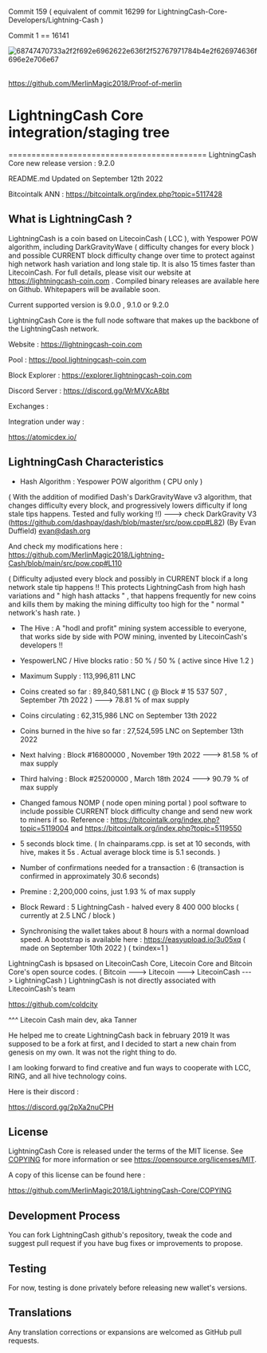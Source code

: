 Commit 159 ( equivalent of commit 16299 for LightningCash-Core-Developers/Lightning-Cash )

Commit 1 == 16141

<img src="https://i.ibb.co/3rvpw0v/68747470733a2f2f692e6962622e636f2f52767971784b4e2f626974636f696e2e706e67.png" alt="68747470733a2f2f692e6962622e636f2f52767971784b4e2f626974636f696e2e706e67" border="0"></a><br /><a target='_blank' href='https://imgbb.com/'></a><br />

https://github.com/MerlinMagic2018/Proof-of-merlin

# LightningCash Core integration/staging tree
===========================================
LightningCash Core new release version : 9.2.0

README.md Updated on September 12th 2022


Bitcointalk ANN : https://bitcointalk.org/index.php?topic=5117428


What is LightningCash ?
----------------------

LightningCash is a coin based on LitecoinCash ( LCC ), with Yespower POW algorithm, including DarkGravityWave ( difficulty changes for every block ) and possible CURRENT block difficulty change over time to protect against high network hash variation and long stale tip. It is also 15 times faster than LitecoinCash. For full details, please visit our website at https://lightningcash-coin.com . Compiled binary releases are available here on Github.
Whitepapers will be available soon.

Current supported version is 9.0.0 , 9.1.0 or 9.2.0

LightningCash Core is the full node software that makes up the backbone of the LightningCash network.


Website : https://lightningcash-coin.com

Pool : https://pool.lightningcash-coin.com

Block Explorer : https://explorer.lightningcash-coin.com

Discord Server : https://discord.gg/WrMVXcA8bt


Exchanges : 

Integration under way : 

https://atomicdex.io/  





LightningCash Characteristics
---------------------------------------------------------------------------


- Hash Algorithm : Yespower POW algorithm    ( CPU only )

( With the addition of modified Dash's DarkGravityWave v3 algorithm, that changes difficulty every block, and progressively lowers difficulty if long stale tips happens. Tested and fully working !!) ---> check DarkGravity V3 (https://github.com/dashpay/dash/blob/master/src/pow.cpp#L82) (By Evan Duffield)
 <evan@dash.org>

And check my modifications here :        https://github.com/MerlinMagic2018/Lightning-Cash/blob/main/src/pow.cpp#L110

( Difficulty adjusted every block and possibly in CURRENT block if a long network stale tip happens !! This protects LightningCash from high hash variations and " high hash attacks " , that happens frequently for new coins and kills them by making the mining difficulty too high for the " normal " network's hash rate. )


- The Hive : A "hodl and profit" mining system accessible to everyone, that works side by side with POW mining, invented by LitecoinCash's developers !!

- YespowerLNC / Hive blocks ratio : 50 % / 50 % ( active since Hive 1.2 )

- Maximum Supply : 113,996,811 LNC 

- Coins created so far : 89,840,581 LNC ( @ Block # 15 537 507 , September 7th 2022 ) ---> 78.81 % of max supply

- Coins circulating : 62,315,986 LNC  on September 13th 2022

- Coins burned in the hive so far : 27,524,595 LNC  on September 13th 2022 

- Next halving : Block #16800000 , November 19th 2022 ---> 81.58 % of max supply

- Third halving : Block #25200000 , March 18th 2024 ---> 90.79 % of max supply

- Changed famous NOMP ( node open mining portal ) pool software to include possible CURRENT block difficulty change and send new work to miners if so.
Reference : https://bitcointalk.org/index.php?topic=5119004   and  https://bitcointalk.org/index.php?topic=5119550

- 5 seconds block time. ( In chainparams.cpp. is set at 10 seconds, with hive, makes it 5s . Actual average block time is 5.1 seconds. )

- Number of confirmations needed for a transaction : 6  (transaction is confirmed in approximately 30.6 seconds)

- Premine : 2,200,000 coins, just 1.93 % of max supply

- Block Reward : 5 LightningCash - halved every 8 400 000 blocks ( currently at 2.5 LNC / block ) 

- Synchronising the wallet takes about 8 hours with a normal download speed.
  A bootstrap is available here : https://easyupload.io/3u05xq ( made on September 10th 2022 ) ( txindex=1 )



LightningCash is bpsased on LitecoinCash Core, Litecoin Core and Bitcoin Core's open source codes.
( Bitcoin ---> Litecoin ---> LitecoinCash ---> LightningCash )
LightningCash is not directly associated with LitecoinCash's team

https://github.com/coldcity

^^^ Litecoin Cash main dev, aka Tanner

He helped me to create LightningCash back in february 2019
It was supposed to be a fork at first, and I decided to start a new chain from genesis on my own.
It was not the right thing to do.

I am looking forward to find creative and fun ways to cooperate with LCC, RING, and all hive technology coins.

Here is their discord :

https://discord.gg/2pXa2nuCPH


License
-------

LightningCash Core is released under the terms of the MIT license. See [COPYING](COPYING) for more
information or see https://opensource.org/licenses/MIT.

A copy of this license can be found here :

https://github.com/MerlinMagic2018/LightningCash-Core/COPYING


Development Process
-------------------

You can fork LightningCash github's repository, tweak the code and suggest pull request if you have bug fixes or improvements to propose.

Testing
-------

For now, testing is done privately before releasing new wallet's versions.

Translations
------------

Any translation corrections or expansions are welcomed as GitHub pull requests.
